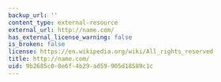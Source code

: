 ```yaml
---
backup_url: ''
content_type: external-resource
external_url: http://name.com/
has_external_license_warning: false
is_broken: false
license: https://en.wikipedia.org/wiki/All_rights_reserved
title: http://name.com/
uid: 9b2685c0-0e6f-4b29-ad59-905d18589c1c
---
```

